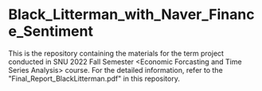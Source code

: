# Black_Litterman_with_Naver_Finance_Sentiment

This is the repository containing the materials for the term project conducted in SNU 2022 Fall Semester \<Economic Forcasting and Time Series Analysis\> course.
For the detailed information, refer to the "Final_Report_BlackLitterman.pdf" in this repository.
